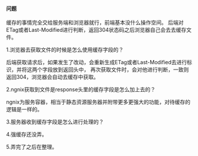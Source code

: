 #### 问题

缓存的事情完全交给服务端和浏览器就行，前端基本没什么操作空间。
后端对ETag或者Last-Modified进行判断，返回304状态码之后浏览器自己会去去缓存文件。

1.浏览器去获取文件的时候是怎么使用缓存字段的？

后端获取请求后，如果发生了改动，会重新生成ETag或者Last-Modified去进行标识，并将这两个字段放到返回头中，
再次获取文件时，会对他进行判断，一致则返回304，浏览器会自动去缓存中获取。

2.ngnix获取到文件是response头里的缓存字段是怎么加上去的？

ngnix为服务容器，相当于静态资源服务器并附带更多更强大的功能，对待缓存的逻辑是一样的。

3.服务器收到缓存字段是怎么进行处理的？

4.强缓存还没弄。

5.弄完了之后在整理。
